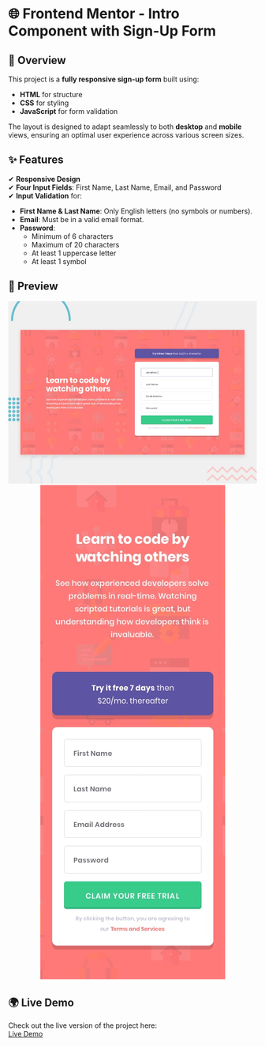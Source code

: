 # 🌐 Frontend Mentor - Intro Component with Sign-Up Form

## 📌 Overview

This project is a **fully responsive sign-up form** built using:

-   **HTML** for structure
-   **CSS** for styling
-   **JavaScript** for form validation

The layout is designed to adapt seamlessly to both **desktop** and **mobile** views, ensuring an optimal user experience across various screen sizes.

## ✨ Features

✔ **Responsive Design**  
✔ **Four Input Fields**: First Name, Last Name, Email, and Password  
✔ **Input Validation** for:

-   **First Name & Last Name**: Only English letters (no symbols or numbers).
-   **Email**: Must be in a valid email format.
-   **Password**:
    -   Minimum of 6 characters
    -   Maximum of 20 characters
    -   At least 1 uppercase letter
    -   At least 1 symbol

## 📸 Preview

<p align="center">
    <img src="./design/desktop-preview.jpg" alt="Desktop Design Preview">
    <img src="./design/mobile-design.jpg" alt="Mobile Design Preview">
</p>

## 🌍 Live Demo

Check out the live version of the project here:  
[Live Demo](https://shimmering-druid-e15259.netlify.app/)
